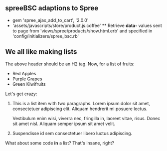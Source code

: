 spreeBSC adaptions to Spree
---------------------------

* gem 'spree_ajax_add_to_cart', '2.0.0'
* 'assets/javascripts/store/product.js.coffee'
** Retrieve **data-** values sent to page from 'views/spree/products/show.html.erb' and specified in 'config/initializers/spree_bsc.rb' 

We all like making lists
------------------------

The above header should be an H2 tag. Now, for a list of fruits:

* Red Apples
* Purple Grapes
* Green Kiwifruits

Let's get crazy:

1. This is a list item with two paragraphs. Lorem ipsum dolor
   sit amet, consectetuer adipiscing elit. Aliquam hendrerit
   mi posuere lectus.

   Vestibulum enim wisi, viverra nec, fringilla in, laoreet
   vitae, risus. Donec sit amet nisl. Aliquam semper ipsum
   sit amet velit.

2. Suspendisse id sem consectetuer libero luctus adipiscing.

What about some code **in** a list? That's insane, right?
